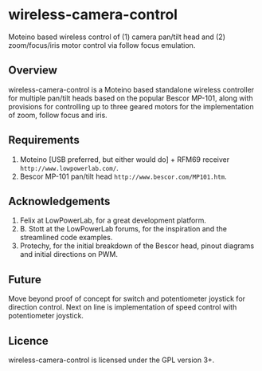 wireless-camera-control
===========

Moteino based wireless control of (1) camera pan/tilt head and (2) zoom/focus/iris motor control via follow focus emulation.

Overview
--------

wireless-camera-control is a Moteino based standalone wireless controller for multiple pan/tilt heads based on the popular Bescor MP-101, along with provisions for controlling up to three geared motors for the implementation of zoom, follow focus and iris.

Requirements
------------

1. Moteino [USB preferred, but either would do] + RFM69 receiver ```http://www.lowpowerlab.com/```.
2. Bescor MP-101 pan/tilt head ```http://www.bescor.com/MP101.htm```.

Acknowledgements
----------------

1. Felix at LowPowerLab, for a great development platform.
2. B. Stott at the LowPowerLab forums, for the inspiration and the streamlined code examples.
3. Protechy, for the initial breakdown of the Bescor head, pinout diagrams and initial directions on PWM.

Future
------

Move beyond proof of concept for switch and potentiometer joystick for direction control. Next on line is implementation of speed control with potentiometer joystick.

Licence
-------

wireless-camera-control is licensed under the GPL version 3+.
